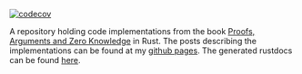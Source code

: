 [![codecov](https://codecov.io/gh/montekki/thaler-study/branch/master/graph/badge.svg)](https://codecov.io/gh/montekki/thaler-study)

A repository holding code implementations from the book
[Proofs, Arguments and Zero Knowledge] in Rust. The posts
describing the implementations can be found at my
[github pages](https://montekki.github.io). The generated
rustdocs can be found
[here](https://montekki.github.io/thaler-study/).


[Proofs, Arguments and Zero Knowledge]: https://people.cs.georgetown.edu/jthaler/ProofsArgsAndZK.html

